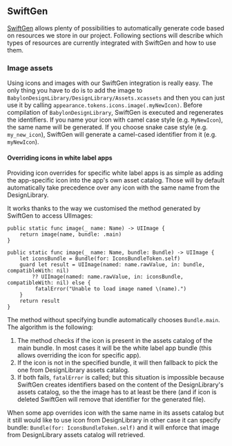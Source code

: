 ## SwiftGen

[SwiftGen](https://github.com/SwiftGen/SwiftGen) allows plenty of possibilities to automatically generate code based on resources we store in our project. Following sections will describe which types of resources are currently integrated with SwiftGen and how to use them.

### Image assets

Using icons and images with our SwiftGen integration is really easy. The only thing you have to do is to add the image to `BabylonDesignLibrary/DesignLibrary/Assets.xcassets` and then you can just use it by calling `appearance.tokens.icons.image(.myNewIcon)`. Before compilation of `BabylonDesignLibrary`, SwiftGen is executed and regenerates the identifiers.
If you name your icon with camel case style (e.g. `MyNewIcon`), the same name will be generated. If you choose snake case style (e.g. `my_new_icon`), SwiftGen will generate a camel-cased identifier from it (e.g. `myNewIcon`).

#### Overriding icons in white label apps

Providing icon overrides for specific white label apps is as simple as adding the app-specific icon into the app's own asset catalog. Those will by default automatically take precedence over any icon with the same name from the DesignLibrary.

It works thanks to the way we customised the method generated by SwiftGen to access UIImages:
```
public static func image(_ name: Name) -> UIImage {
	return image(name, bundle: .main) 
}

public static func image(_ name: Name, bundle: Bundle) -> UIImage {
	let iconsBundle = Bundle(for: IconsBundleToken.self)
	guard let result = UIImage(named: name.rawValue, in: bundle, compatibleWith: nil)
		?? UIImage(named: name.rawValue, in: iconsBundle, compatibleWith: nil) else {
		 fatalError("Unable to load image named \(name).") 
	}
	return result
}
```
The method without specifying bundle automatically chooses `Bundle.main`. The algorithm is the following:
1. The method checks if the icon is present in the assets catalog of the main bundle. In most cases it will be the white label app bundle (this allows overriding the icon for specific app).
2. If the icon is not in the specified bundle, it will then fallback to pick the one from DesignLibrary assets catalog.
3. If both fails, `fatalError` is called; but this situation is impossible because SwiftGen creates identifiers based on the content of the DesignLibrary's assets catalog, so the the image has to at least be there (and if icon is deleted SwiftGen will remove that identifier for the generated file).

When some app overrides icon with the same name in its assets catalog but it still would like to use icon from DesignLibrary in other case it can specify bundle: `Bundle(for: IconsBundleToken.self)` and it will enforce that image from DesignLibrary assets catalog will retrieved.
